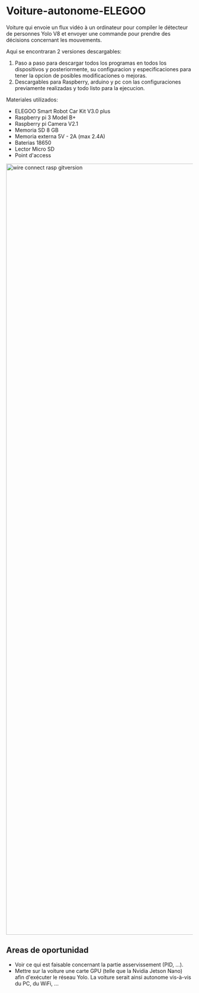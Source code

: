 # Voiture-autonome-ELEGOO
Voiture qui envoie un flux vidéo à un ordinateur pour compiler le détecteur de personnes Yolo V8 et envoyer une commande pour prendre des décisions concernant les mouvements.

Aqui se encontraran 2 versiones descargables:
1. Paso a paso para descargar todos los programas en todos los dispositivos y posteriormente, su configuracion y especificaciones para tener la opcion de posibles modificaciones o mejoras.
2. Descargables para Raspberry, arduino y pc con las configuraciones previamente realizadas y todo listo para la ejecucion.

Materiales utilizados:
- ELEGOO Smart Robot Car Kit V3.0 plus
- Raspberry pi 3 Model B+
- Raspberry pi Camera V2.1
- Memoria SD 8 GB
- Memoria externa 5V - 2A (max 2.4A)
- Baterias 18650
- Lector Micro SD
- Point d'access

<img width="2080" alt="wire connect rasp gitversion" src="https://github.com/vanessalopeznr/Voiture-autonome-ELEGOO/assets/123451768/bdf2722c-8abb-46f6-b5c6-439c4d281423">

## Areas de oportunidad 

- Voir ce qui est faisable concernant la partie asservissement (PID, ...).
- Mettre sur la voiture une carte GPU (telle que la Nvidia Jetson Nano) afin d'exécuter le réseau Yolo. La voiture serait ainsi autonome vis-à-vis du PC, du WiFi, ...

